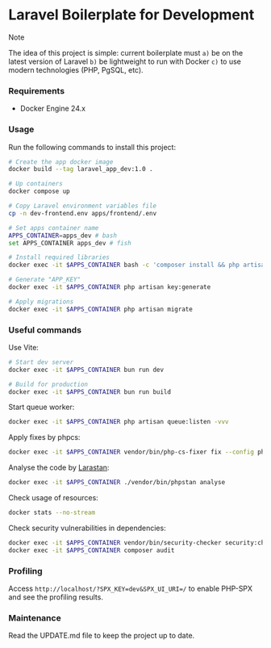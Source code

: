 # Laravel Boilerplate for Development

> [!NOTE]  
> The idea of this project is simple: current boilerplate must `a)` be on the latest version of Laravel
> `b)` be lightweight to run with Docker `c)` to use modern technologies (PHP, PgSQL, etc).

### Requirements

- Docker Engine 24.x

### Usage

Run the following commands to install this project:

```bash
# Create the app docker image
docker build --tag laravel_app_dev:1.0 .

# Up containers
docker compose up

# Copy Laravel environment variables file
cp -n dev-frontend.env apps/frontend/.env

# Set apps container name
APPS_CONTAINER=apps_dev # bash
set APPS_CONTAINER apps_dev # fish

# Install required libraries
docker exec -it $APPS_CONTAINER bash -c 'composer install && php artisan telescope:install && bun install'

# Generate "APP_KEY"
docker exec -it $APPS_CONTAINER php artisan key:generate

# Apply migrations
docker exec -it $APPS_CONTAINER php artisan migrate
```

### Useful commands

Use Vite:

```bash
# Start dev server
docker exec -it $APPS_CONTAINER bun run dev

# Build for production
docker exec -it $APPS_CONTAINER bun run build
```

Start queue worker:

```bash
docker exec -it $APPS_CONTAINER php artisan queue:listen -vvv
```

Apply fixes by phpcs:

```bash
docker exec -it $APPS_CONTAINER vendor/bin/php-cs-fixer fix --config phpcs.php
```

Analyse the code by [Larastan](https://github.com/larastan/larastan):

```bash
docker exec -it $APPS_CONTAINER ./vendor/bin/phpstan analyse
```

Check usage of resources:

```bash
docker stats --no-stream
```

Check security vulnerabilities in dependencies:

```bash
docker exec -it $APPS_CONTAINER vendor/bin/security-checker security:check composer.lock
docker exec -it $APPS_CONTAINER composer audit
```

### Profiling

Access `http://localhost/?SPX_KEY=dev&SPX_UI_URI=/` to enable PHP-SPX and see the profiling results.

### Maintenance

Read the UPDATE.md file to keep the project up to date.

